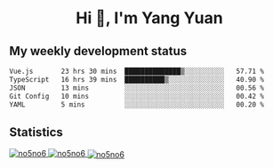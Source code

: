 <h1 align="center">Hi 👋, I'm Yang Yuan</h1>


## My weekly development status
<!--START_SECTION:waka-->

```txt
Vue.js       23 hrs 30 mins  ██████████████▒░░░░░░░░░░   57.71 %
TypeScript   16 hrs 39 mins  ██████████▒░░░░░░░░░░░░░░   40.90 %
JSON         13 mins         ░░░░░░░░░░░░░░░░░░░░░░░░░   00.56 %
Git Config   10 mins         ░░░░░░░░░░░░░░░░░░░░░░░░░   00.42 %
YAML         5 mins          ░░░░░░░░░░░░░░░░░░░░░░░░░   00.20 %
```

<!--END_SECTION:waka-->

## Statistics
<a href="https://github.com/anuraghazra/github-readme-stats">
  <img src="https://github-readme-stats.vercel.app/api/top-langs/?username=no5no6&theme=dracula" alt="no5no6">
</a>
<a href="https://github.com/anuraghazra/github-readme-stats">
  <img src="https://github-readme-stats.vercel.app/api?username=no5no6&show_icons=true&theme=dracula&line_height=40" alt="no5no6">
</a>
<a href="https://github.com/anuraghazra/github-readme-stats">
  <img align="center" src="https://github-readme-streak-stats.herokuapp.com/?user=no5no6&theme=dracula" alt="no5no6" />
</a>
